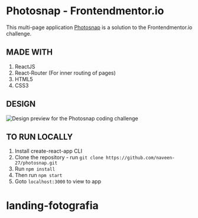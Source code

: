 # Photosnap - Frontendmentor.io

This multi-page application [Photosnap](https://photosnap-kohl.vercel.app/) is a solution to the Frontendmentor.io challenge.

## MADE WITH

1. ReactJS
2. React-Router (For inner routing of pages)
3. HTML5
4. CSS3

## DESIGN

![Design preview for the Photosnap coding challenge](desktop-design.jpg)

## TO RUN LOCALLY

1. Install create-react-app CLI
1. Clone the repository - run `git clone https://github.com/naveen-27/photosnap.git`
1. Run `npm install`
1. Then run `npm start`
1. Goto `localhost:3000` to view to app
# landing-fotografia

